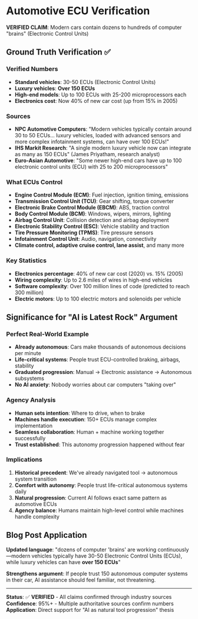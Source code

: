 # Automotive ECU Verification

**VERIFIED CLAIM**: Modern cars contain dozens to hundreds of computer "brains" (Electronic Control Units)

## Ground Truth Verification ✅

### **Verified Numbers**
- **Standard vehicles**: 30-50 ECUs (Electronic Control Units)
- **Luxury vehicles**: **Over 150 ECUs** 
- **High-end models**: Up to 100 ECUs with 25-200 microprocessors each
- **Electronics cost**: Now 40% of new car cost (up from 15% in 2005)

### **Sources**
- **NPC Automotive Computers**: "Modern vehicles typically contain around 30 to 50 ECUs... luxury vehicles, loaded with advanced sensors and more complex infotainment systems, can have over 100 ECUs!"
- **IHS Markit Research**: "A single modern luxury vehicle now can integrate as many as 150 ECUs" (James Priyatham, research analyst)
- **Euro-Asian Automotive**: "Some newer high-end cars have up to 100 electronic control units (ECU) with 25 to 200 microprocessors"

### **What ECUs Control**
- **Engine Control Module (ECM)**: Fuel injection, ignition timing, emissions
- **Transmission Control Unit (TCU)**: Gear shifting, torque converter
- **Electronic Brake Control Module (EBCM)**: ABS, traction control
- **Body Control Module (BCM)**: Windows, wipers, mirrors, lighting
- **Airbag Control Unit**: Collision detection and airbag deployment
- **Electronic Stability Control (ESC)**: Vehicle stability and traction
- **Tire Pressure Monitoring (TPMS)**: Tire pressure sensors
- **Infotainment Control Unit**: Audio, navigation, connectivity
- **Climate control, adaptive cruise control, lane assist**, and many more

### **Key Statistics**
- **Electronics percentage**: 40% of new car cost (2020) vs. 15% (2005)
- **Wiring complexity**: Up to 2.6 miles of wires in high-end vehicles
- **Software complexity**: Over 100 million lines of code (predicted to reach 300 million)
- **Electric motors**: Up to 100 electric motors and solenoids per vehicle

## Significance for "AI is Latest Rock" Argument

### **Perfect Real-World Example**
- **Already autonomous**: Cars make thousands of autonomous decisions per minute
- **Life-critical systems**: People trust ECU-controlled braking, airbags, stability
- **Graduated progression**: Manual → Electronic assistance → Autonomous subsystems
- **No AI anxiety**: Nobody worries about car computers "taking over"

### **Agency Analysis**
- **Human sets intention**: Where to drive, when to brake
- **Machines handle execution**: 150+ ECUs manage complex implementation
- **Seamless collaboration**: Human + machine working together successfully
- **Trust established**: This autonomy progression happened without fear

### **Implications**
1. **Historical precedent**: We've already navigated tool → autonomous system transition
2. **Comfort with autonomy**: People trust life-critical autonomous systems daily
3. **Natural progression**: Current AI follows exact same pattern as automotive ECUs
4. **Agency balance**: Humans maintain high-level control while machines handle complexity

## Blog Post Application

**Updated language**: "dozens of computer 'brains' are working continuously—modern vehicles typically have 30-50 Electronic Control Units (ECUs), while luxury vehicles can have **over 150 ECUs**"

**Strengthens argument**: If people trust 150 autonomous computer systems in their car, AI assistance should feel familiar, not threatening.

---

**Status**: ✅ **VERIFIED** - All claims confirmed through industry sources
**Confidence**: 95%+ - Multiple authoritative sources confirm numbers
**Application**: Direct support for "AI as natural tool progression" thesis 